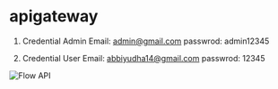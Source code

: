 # apigateway
1. Credential Admin
Email: admin@gmail.com
passwrod: admin12345

2. Credential User
Email: abbiyudha14@gmail.com
passwrod: 12345

![Flow API](https://drive.google.com/file/d/15kxWwI_qw7gME_KYgoW7xoVMuWZPxia1/view?usp=sharing)
